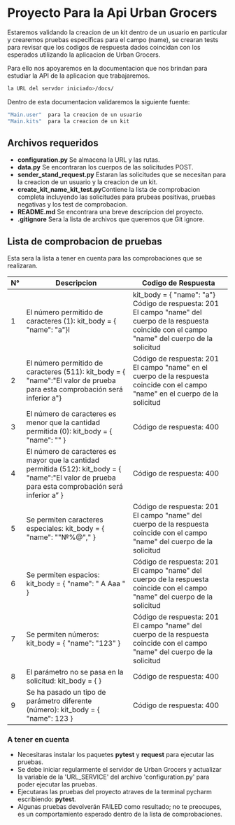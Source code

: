 # Proyecto Para la Api Urban Grocers 

Estaremos validando la creacion de un kit dentro de un usuario en particular y crearemos pruebas especificas para el campo (name), se crearan tests para revisar que los codigos de respuesta dados coincidan con los esperados utilizando la aplicacion de Urban Grocers.

Para ello nos apoyaremos en la documentacion que nos brindan para estudiar la API de la aplicacion que trabajaremos.

```sh
la URL del servdor iniciado>/docs/
```

Dentro de esta documentacion validaremos la siguiente fuente:
```sh
"Main.user"  para la creacion de un usuario
"Main.kits"  para la creacion de un kit
```

## Archivos requeridos 
- **configuration.py** Se almacena la URL y las rutas.
- **data.py** Se encontraran los cuerpos de las solicitudes POST.
- **sender_stand_request.py** Estaran las solicitudes que se necesitan para la creacion de un usuario y la creacion de un kit.
- **create_kit_name_kit_test.py**Contiene la lista de comprobacion completa incluyendo las solicitudes para prubeas positivas, pruebas negativas y los test de comprobacion.
- **README.md** Se encontrara una breve descripcion del proyecto.
- **.gitignore**  Sera la lista de archivos que queremos que Git ignore.


## Lista de comprobacion de pruebas 
Esta sera la lista a tener en cuenta para las comprobaciones que se realizaran.

N° | Descripcion  | Codigo de Respuesta 
---|------------------ | -------------
1 | El número permitido de caracteres (1): kit_body = { "name": "a"}l  |  kit_body = { "name": "a"}	Código de respuesta: 201 El campo "name" del cuerpo de la respuesta coincide con el campo "name" del cuerpo de la solicitud
2 | El número permitido de caracteres (511): kit_body = { "name":"El valor de prueba para esta comprobación será inferior a"} | Código de respuesta: 201 El campo "name" en el cuerpo de la respuesta coincide con el campo "name" en el cuerpo de la solicitud
3 | El número de caracteres es menor que la cantidad permitida (0): kit_body = { "name": "" } | Código de respuesta: 400
4 | El número de caracteres es mayor que la cantidad permitida (512): kit_body = { "name":"El valor de prueba para esta comprobación será inferior a” } | Código de respuesta: 400
5 | Se permiten caracteres especiales: kit_body = { "name": ""№%@"," } | Código de respuesta: 201 El campo "name" del cuerpo de la respuesta coincide con el campo "name" del cuerpo de la solicitud
6 | Se permiten espacios: kit_body = { "name": " A Aaa " } | Código de respuesta: 201 El campo "name" del cuerpo de la respuesta coincide con el campo "name" del cuerpo de la solicitud
7 | Se permiten números: kit_body = { "name": "123" } | Código de respuesta: 201 El campo "name" del cuerpo de la respuesta coincide con el campo "name" del cuerpo de la solicitud
8 | El parámetro no se pasa en la solicitud: kit_body = { } | Código de respuesta: 400
9 | Se ha pasado un tipo de parámetro diferente (número): kit_body = { "name": 123 } | Código de respuesta: 400

### A tener en cuenta
- Necesitaras instalar los paquetes **pytest** y **request** para ejecutar las pruebas.
- Se debe iniciar regularmente el servidor de Urban Grocers y actualizar la variable de la 'URL_SERVICE' del archivo 'configuration.py' para poder ejecutar las pruebas.
- Ejecutaras las pruebas del proyecto atraves de la terminal pycharm escribiendo: **pytest**.
- Algunas pruebas devolverán FAILED como resultado; no te preocupes, es un comportamiento esperado dentro de la lista de comprobaciones.